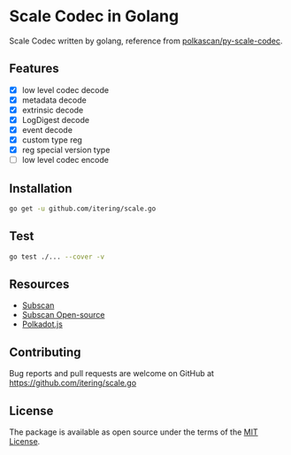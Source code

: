 # Scale Codec in Golang

Scale Codec written by golang, reference from [polkascan/py-scale-codec](https://github.com/polkascan/py-scale-codec).

## Features

- [x] low level codec decode
- [x] metadata decode
- [x] extrinsic decode
- [x] LogDigest decode
- [x] event decode
- [x] custom type reg
- [x] reg special version type
- [ ] low level codec encode

## Installation 

```bash
go get -u github.com/itering/scale.go
```

## Test

```bash
go test ./... --cover -v
```

## Resources

- [Subscan](https://www.subscan.io)
- [Subscan Open-source](https://github.com/itering/subscan-essentials)
- [Polkadot.js](http://polkadot.js.org/)

## Contributing

Bug reports and pull requests are welcome on GitHub at https://github.com/itering/scale.go

## License

The package is available as open source under the terms of the [MIT License](https://opensource.org/licenses/MIT).
